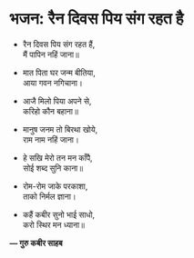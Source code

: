# भजन: रैन दिवस पिय संग रहत है

- रैन दिवस पिय संग रहत हैं,\
  मैं पापिन नहिं जाना॥

- मात पिता घर जन्म बीतिया,\
  आया गवन नगिचाना।

- आजै मिलो पिया अपने से,\
  करिहो कौन बहाना॥

- मानुष जनम तो बिरथा खोये,\
  राम नाम नहिं जाना।

- हे सखि मेरो तन मन काँपै,\
  सोई शब्द सुनि काना॥

- रोम-रोम जाके परकाशा,\
  ताको निर्मल ज्ञाना।

- कहैं कबीर सुनो भाई साधो,\
  करो स्थिर मन ध्याना॥

**— गुरु कबीर साहब**
